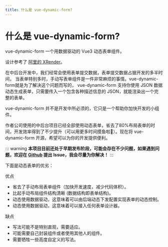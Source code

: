 ```yaml
---
title: 什么是 vue-dynamic-form?
---
```


# 什么是 vue-dynamic-form?

vue-dynamic-form 一个用数据驱动的 Vue3 动态表单组件。

设计参考了 [阿里的 XRender](https://xrender.fun/form-render)。

在中后台开发中，我们经常会使用表单提交数据，表单提交数据占据开发的多半时间，
当表单特别多时，手动写表单组件是一件非常麻烦的事情。vue-dynamic-form就是为了解决这个问题而写的，
vue-dynamic-form 支持你使用 JSON 数据动态生成表单，只需要传入一个包含各种描述信息的 JSON，就能渲染出一个完整的表单。

vue-dynamic-form 并不是开发中所必须的，它只是一个帮助你加快开发的小组件。

作者公司使用的中后台项目已经全部使用动态表单，省去了80%布局表单的时间，开发效率得到了不少提升（可以用更多时间摸鱼啦🤭）。现在将 vue-dynamic-form 开源，希望可以为你的开发提供便利。

::: warning
**本项目目前还处于早期发布阶段，可能会存在不少问题，如果遇到问题，欢迎在 [Github](https://github.com/imengyu/vue-dynamic-form/issues) 提出 Issue，我会尽量为你解决！**
:::

下面是动态表单的优劣：

优点

* 省去了手动布局表单组件（加快开发速度，减少代码体积）。
* 比起手动布局组件结构清晰 (数据结构即表单结构)。
* 动态使用数据驱动，这意味着可以由后端动态下发配置实现表单的动态控制。
* 动态使用数据驱动，这意味着可以接入任何表单设计器。

缺点

* 写法可能不是特别直观，需要适应。
* 可能需要自己封装组件或者使用其他人的组件。
* 需要牺牲一些高度自定义的写法。